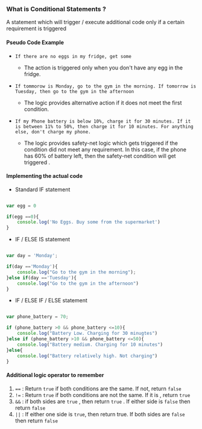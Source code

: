 ### What is Conditional Statements ?
A statement which will trigger / execute additional code only if a certain requirement is triggered 

#### Pseudo Code Example
-  `If there are no eggs in my fridge, get some`
	- The action is triggered only when you don't have any egg in the fridge. 

- `If tommorow is Monday, go to the gym in the morning. If tomorrow is Tuesday, then go to the gym in the afternoon`
	- The logic provides alternative action if it does not meet the first condition.

- `If my Phone battery is below 10%, charge it for 30 minutes. If it is between 11% to 50%, then charge it for 10 minutes. For anything else, don't charge my phone.`
	- The logic provides safety-net logic which gets triggered if the condition did not meet any requirement.  In this case, if the phone has 60% of battery left, then the safety-net condition will get triggered . 

#### Implementing the actual code

- Standard IF statement
```js

var egg = 0

if(egg ==0){
	console.log('No Eggs. Buy some from the supermarket')
}

```

- IF / ELSE IS statement
```js

var day = 'Monday';

if(day =='Monday'){
	console.log("Go to the gym in the morning");
}else if(day =='Tuesday'){
	console.log("Go to the gym in the afternoon")
}

```

- IF / ELSE IF / ELSE statement 
```js

var phone_battery = 70;

if (phone_battery >0 && phone_battery <=10){
	console.log("Battery Low. Charging for 30 minugtes")
}else if (phone_battery >10 && phone_battery <=50){
	console.log("Battery medium. Charging for 10 minutes")
}else{
	console.log("Battery relatively high. Not charging")
}

```

#### Additional logic operator to remember 

1. `==`  : Return `true` if both conditions are the same. If not, return `false`
2. `!=` : Return `true` if both conditions are not the same. If it is , return `true`
3. `&&` : if both sides are `true` , then return `true` . If either side is `false` then return `false`
4. `||` : If either one side is `true`, then return true. If both sides are `false` then return `false`


